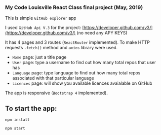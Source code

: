 ### My Code Louisville React Class final project (May, 2019)

This is simple `GitHub explorer` app 

I used `GitHub Api V.3` for the project: [https://developer.github.com/v3/](https://developer.github.com/v3/) (no need any APY KEYS)

It has 4 pages and 3 routes (`ReactRouter` implemented).
To make HTTP requests `.fetch()` method and `axios` library were used.

- `Home` page: just a title page
- `User` page: type a username to find out how many total repos that user has
- `Language` page: type language to find out how many total repos associated with that particular language
- `Licences` page: will show you available licences avaialable on GitHub

The app is responsive (`Bootstrap 4` implemented).


## To start the app:

`npm install`

`npm start`
